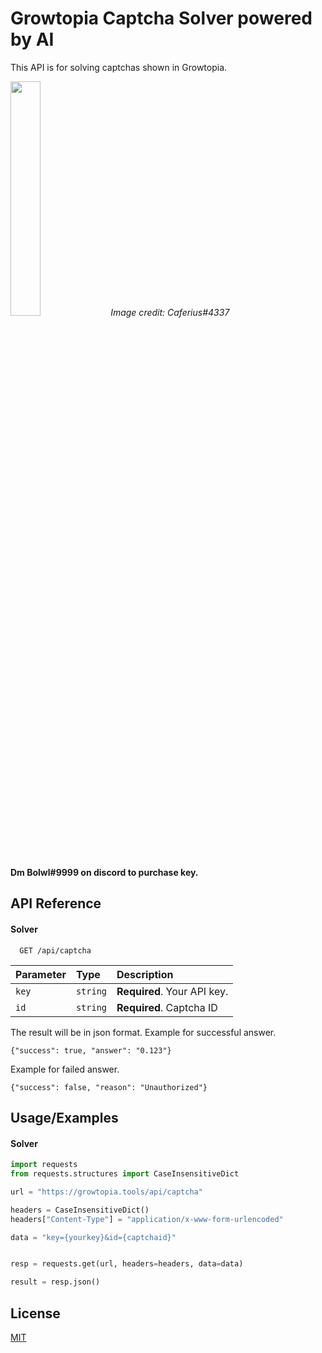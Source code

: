 # Growtopia Captcha Solver powered by AI

This API is for solving captchas shown in Growtopia.

<img src="https://cdn.discordapp.com/attachments/978338181613223976/1100802964974735420/Captcha_AI.png" width="31%">
<i>Image credit: Caferius#4337</i>

<br><br><b>Dm Bolwl#9999 on discord to purchase key.</b>

## API Reference

#### Solver

```http
  GET /api/captcha
```

| Parameter | Type     | Description                |
| :-------- | :------- | :------------------------- |
| `key` | `string` | **Required**. Your API key. |
| `id` | `string` | **Required**. Captcha ID |

The result will be in json format. Example for successful answer.
```
{"success": true, "answer": "0.123"}
```
Example for failed answer.
```
{"success": false, "reason": "Unauthorized"}
```

## Usage/Examples

#### Solver
```python
import requests
from requests.structures import CaseInsensitiveDict

url = "https://growtopia.tools/api/captcha"

headers = CaseInsensitiveDict()
headers["Content-Type"] = "application/x-www-form-urlencoded"

data = "key={yourkey}&id={captchaid}"


resp = requests.get(url, headers=headers, data=data)

result = resp.json()
```

## License

[MIT](https://choosealicense.com/licenses/mit/)
